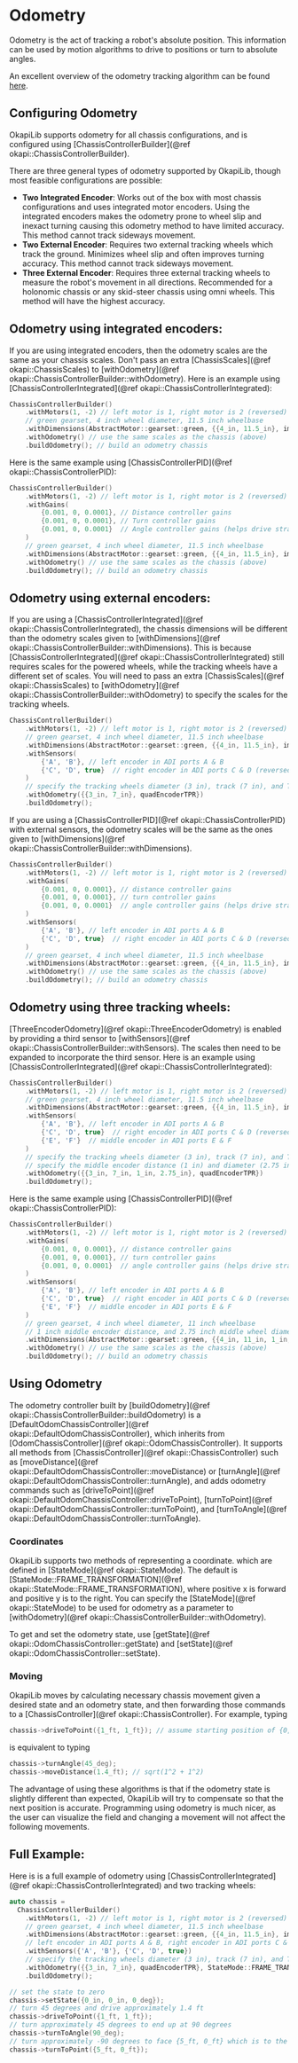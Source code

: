 # Odometry

Odometry is the act of tracking a robot's absolute position. 
This information can be used by motion algorithms to drive to positions or turn to absolute angles.

An excellent overview of the odometry tracking algorithm can be found [here](https://www.vexforum.com/t/team-5225-introduction-to-position-tracking-document/49640).

## Configuring Odometry

OkapiLib supports odometry for all chassis configurations, and is configured using 
[ChassisControllerBuilder](@ref okapi::ChassisControllerBuilder).

There are three general types of odometry supported by OkapiLib, though most feasible configurations are possible:
-  **Two Integrated Encoder**: Works out of the box with most chassis configurations and uses integrated motor encoders. 
Using the integrated encoders makes the odometry prone to wheel slip and inexact turning causing this odometry method to have limited accuracy.
This method cannot track sideways movement.
-  **Two External Encoder**: Requires two external tracking wheels which track the ground. Minimizes wheel slip and often improves turning accuracy. 
This method cannot track sideways movement.
-  **Three External Encoder**: Requires three external tracking wheels to measure the robot's movement in all directions. 
Recommended for a holonomic chassis or any skid-steer chassis using omni wheels. This method will have the highest accuracy.

## Odometry using integrated encoders:

If you are using integrated encoders, then the odometry scales are the same as your chassis scales.
Don't pass an extra [ChassisScales](@ref okapi::ChassisScales) to [withOdometry](@ref okapi::ChassisControllerBuilder::withOdometry). 
Here is an example using [ChassisControllerIntegrated](@ref okapi::ChassisControllerIntegrated):

```cpp
ChassisControllerBuilder()
    .withMotors(1, -2) // left motor is 1, right motor is 2 (reversed)
    // green gearset, 4 inch wheel diameter, 11.5 inch wheelbase
    .withDimensions(AbstractMotor::gearset::green, {{4_in, 11.5_in}, imev5GreenTPR})
    .withOdometry() // use the same scales as the chassis (above)
    .buildOdometry(); // build an odometry chassis
```

Here is the same example using [ChassisControllerPID](@ref okapi::ChassisControllerPID):

```cpp
ChassisControllerBuilder()
    .withMotors(1, -2) // left motor is 1, right motor is 2 (reversed)
    .withGains(
        {0.001, 0, 0.0001}, // Distance controller gains
        {0.001, 0, 0.0001}, // Turn controller gains
        {0.001, 0, 0.0001}  // Angle controller gains (helps drive straight)
    )
    // green gearset, 4 inch wheel diameter, 11.5 inch wheelbase
    .withDimensions(AbstractMotor::gearset::green, {{4_in, 11.5_in}, imev5GreenTPR})
    .withOdometry() // use the same scales as the chassis (above)
    .buildOdometry(); // build an odometry chassis
```

## Odometry using external encoders:

If you are using a [ChassisControllerIntegrated](@ref okapi::ChassisControllerIntegrated), 
the chassis dimensions will be different than the odometry scales given to 
[withDimensions](@ref okapi::ChassisControllerBuilder::withDimensions). This is because 
[ChassisControllerIntegrated](@ref okapi::ChassisControllerIntegrated) still requires scales for
the powered wheels, while the tracking wheels have a different set of scales. You will need to pass an extra 
[ChassisScales](@ref okapi::ChassisScales) to [withOdometry](@ref okapi::ChassisControllerBuilder::withOdometry) 
to specify the scales for the tracking wheels. 

```cpp
ChassisControllerBuilder()
    .withMotors(1, -2) // left motor is 1, right motor is 2 (reversed)
    // green gearset, 4 inch wheel diameter, 11.5 inch wheelbase
    .withDimensions(AbstractMotor::gearset::green, {{4_in, 11.5_in}, imev5GreenTPR})
    .withSensors(
        {'A', 'B'}, // left encoder in ADI ports A & B
        {'C', 'D', true}  // right encoder in ADI ports C & D (reversed)
    )
    // specify the tracking wheels diameter (3 in), track (7 in), and TPR (360)
    .withOdometry({{3_in, 7_in}, quadEncoderTPR})
    .buildOdometry();
```

If you are using a [ChassisControllerPID](@ref okapi::ChassisControllerPID) with external sensors, the odometry scales will be the same as
the ones given to [withDimensions](@ref okapi::ChassisControllerBuilder::withDimensions).

```cpp
ChassisControllerBuilder()
    .withMotors(1, -2) // left motor is 1, right motor is 2 (reversed)
    .withGains(
        {0.001, 0, 0.0001}, // distance controller gains
        {0.001, 0, 0.0001}, // turn controller gains
        {0.001, 0, 0.0001}  // angle controller gains (helps drive straight)
    )
    .withSensors(
        {'A', 'B'}, // left encoder in ADI ports A & B
        {'C', 'D', true}  // right encoder in ADI ports C & D (reversed)
    )
    // green gearset, 4 inch wheel diameter, 11.5 inch wheelbase
    .withDimensions(AbstractMotor::gearset::green, {{4_in, 11.5_in}, imev5GreenTPR})
    .withOdometry() // use the same scales as the chassis (above)
    .buildOdometry(); // build an odometry chassis
```

## Odometry using three tracking wheels:

[ThreeEncoderOdometry](@ref okapi::ThreeEncoderOdometry) is enabled by providing a third sensor to 
[withSensors](@ref okapi::ChassisControllerBuilder::withSensors). The scales then need to be expanded to incorporate the third sensor.
Here is an example using [ChassisControllerIntegrated](@ref okapi::ChassisControllerIntegrated): 

```cpp
ChassisControllerBuilder()
    .withMotors(1, -2) // left motor is 1, right motor is 2 (reversed)
    // green gearset, 4 inch wheel diameter, 11.5 inch wheelbase
    .withDimensions(AbstractMotor::gearset::green, {{4_in, 11.5_in}, imev5GreenTPR})
    .withSensors(
        {'A', 'B'}, // left encoder in ADI ports A & B
        {'C', 'D', true}  // right encoder in ADI ports C & D (reversed)
        {'E', 'F'}  // middle encoder in ADI ports E & F
    )
    // specify the tracking wheels diameter (3 in), track (7 in), and TPR (360)
    // specify the middle encoder distance (1 in) and diameter (2.75 in)
    .withOdometry({{3_in, 7_in, 1_in, 2.75_in}, quadEncoderTPR})
    .buildOdometry();
```

Here is the same example using [ChassisControllerPID](@ref okapi::ChassisControllerPID):

```cpp
ChassisControllerBuilder()
    .withMotors(1, -2) // left motor is 1, right motor is 2 (reversed)
    .withGains(
        {0.001, 0, 0.0001}, // distance controller gains
        {0.001, 0, 0.0001}, // turn controller gains
        {0.001, 0, 0.0001}  // angle controller gains (helps drive straight)
    )
    .withSensors(
        {'A', 'B'}, // left encoder in ADI ports A & B
        {'C', 'D', true}  // right encoder in ADI ports C & D (reversed)
        {'E', 'F'}  // middle encoder in ADI ports E & F
    )
    // green gearset, 4 inch wheel diameter, 11 inch wheelbase
    // 1 inch middle encoder distance, and 2.75 inch middle wheel diameter
    .withDimensions(AbstractMotor::gearset::green, {{4_in, 11_in, 1_in, 2.75_in}, imev5GreenTPR})
    .withOdometry() // use the same scales as the chassis (above)
    .buildOdometry(); // build an odometry chassis
```

## Using Odometry

The odometry controller built by [buildOdometry](@ref okapi::ChassisControllerBuilder::buildOdometry) is a 
[DefaultOdomChassisController](@ref okapi::DefaultOdomChassisController), which inherits from 
[OdomChassisController](@ref okapi::OdomChassisController). It supports all methods from 
[ChassisController](@ref okapi::ChassisController) such as 
[moveDistance](@ref okapi::DefaultOdomChassisController::moveDistance) or 
[turnAngle](@ref okapi::DefaultOdomChassisController::turnAngle), and adds odometry commands such as 
[driveToPoint](@ref okapi::DefaultOdomChassisController::driveToPoint), 
[turnToPoint](@ref okapi::DefaultOdomChassisController::turnToPoint), and 
[turnToAngle](@ref okapi::DefaultOdomChassisController::turnToAngle).

### Coordinates

OkapiLib supports two methods of representing a coordinate. which are defined in [StateMode](@ref okapi::StateMode). 
The default is [StateMode::FRAME_TRANSFORMATION](@ref okapi::StateMode::FRAME_TRANSFORMATION), 
where positive x is forward and positive y is to the right. You can specify the 
[StateMode](@ref okapi::StateMode) to be used for odometry as a parameter to 
[withOdometry](@ref okapi::ChassisControllerBuilder::withOdometry). 

To get and set the odometry state, use [getState](@ref okapi::OdomChassisController::getState) and 
[setState](@ref okapi::OdomChassisController::setState).

### Moving

OkapiLib moves by calculating necessary chassis movement given a desired state and an odometry state, and 
then forwarding those commands to a [ChassisController](@ref okapi::ChassisController).
For example, typing

```cpp
chassis->driveToPoint({1_ft, 1_ft}); // assume starting position of {0, 0, 0}
```

is equivalent to typing
```cpp
chassis->turnAngle(45_deg);
chassis->moveDistance(1.4_ft); // sqrt(1^2 + 1^2)
```

The advantage of using these algorithms is that if the odometry state is slightly different than expected, 
OkapiLib will try to compensate so that the next position is accurate. Programming using odometry is much nicer, 
as the user can visualize the field and changing a movement will not affect the following movements.

## Full Example:

Here is is a full example of odometry using [ChassisControllerIntegrated](@ref okapi::ChassisControllerIntegrated) and two tracking wheels: 

```cpp
auto chassis =
  ChassisControllerBuilder()
    .withMotors(1, -2) // left motor is 1, right motor is 2 (reversed)
    // green gearset, 4 inch wheel diameter, 11.5 inch wheelbase
    .withDimensions(AbstractMotor::gearset::green, {{4_in, 11.5_in}, imev5GreenTPR})
    // left encoder in ADI ports A & B, right encoder in ADI ports C & D (reversed)
    .withSensors({'A', 'B'}, {'C', 'D', true})
    // specify the tracking wheels diameter (3 in), track (7 in), and TPR (360)
    .withOdometry({{3_in, 7_in}, quadEncoderTPR}, StateMode::FRAME_TRANSFORMATION)
    .buildOdometry();

// set the state to zero
chassis->setState({0_in, 0_in, 0_deg});
// turn 45 degrees and drive approximately 1.4 ft
chassis->driveToPoint({1_ft, 1_ft});
// turn approximately 45 degrees to end up at 90 degrees
chassis->turnToAngle(90_deg);
// turn approximately -90 degrees to face {5_ft, 0_ft} which is to the north of the robot
chassis->turnToPoint({5_ft, 0_ft});
```

